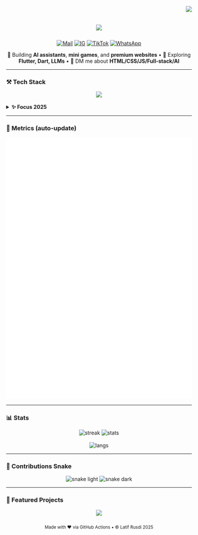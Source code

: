 <!--
  Profil README — Latif Rusdi (Larusdi)
  Style: clean, premium 2025, dark-mode friendly
-->

<img align="right" src="https://visitor-badge.laobi.icu/badge?page_id=Larusdi.Larusdi" />

<h1 align="center">
  <img src="https://readme-typing-svg.herokuapp.com/?font=Geist+Mono&size=30&center=true&vCenter=true&width=700&height=60&duration=3500&pause=600&lines=Hi,+I'm+Latif+Rusdi+👋;Full-Stack+Developer+%26+AI+Explorer;Let's+build+futuristic+experiences!">
</h1>

<p align="center">
  <a href="mailto:latifrusdi15@gmail.com"><img alt="Mail" src="https://img.shields.io/badge/Email-111?style=for-the-badge&logo=gmail&logoColor=white"></a>
  <a href="https://www.instagram.com/29_larusdi" target="_blank"><img alt="IG" src="https://img.shields.io/badge/Instagram-121212?style=for-the-badge&logo=instagram"></a>
  <a href="https://www.tiktok.com/@29_latif" target="_blank"><img alt="TikTok" src="https://img.shields.io/badge/TikTok-000?style=for-the-badge&logo=tiktok"></a>
  <a href="https://wa.me/6282389160273" target="_blank"><img alt="WhatsApp" src="https://img.shields.io/badge/WhatsApp-111?style=for-the-badge&logo=whatsapp&logoColor=25D366"></a>
</p>

<p align="center">
  🚀 Building <b>AI assistants</b>, <b>mini games</b>, and <b>premium websites</b> •
  🌱 Exploring <b>Flutter, Dart, LLMs</b> •
  💬 DM me about <b>HTML/CSS/JS/Full-stack/AI</b>
</p>

---

### ⚒️ Tech Stack
<p align="center">
  <img src="https://skillicons.dev/icons?i=html,css,js,ts,react,tailwind,bootstrap,vite,nodejs,express,python,firebase,mysql,git,github,vscode,figma,dart,flutter,linux&perline=10">
</p>

<details>
  <summary><b>✨ Focus 2025</b></summary>
  <br>
  • Modern UI (iOS-style, glassmorphism, micro-interactions)<br>
  • AI tooling (agents, RAG, chatbots, LangChain-like patterns)<br>
  • High-perf FE (Vite, React, Astro) & clean API design
</details>

---

### 🧠 Metrics (auto-update)
<p align="center">
  <img src="./metrics.svg" alt="GitHub Metrics" width="740">
</p>

---

### 📊 Stats
<p align="center">
  <img width="410" src="https://streak-stats.demolab.com?user=Larusdi&theme=react&hide_border=true" alt="streak"/>
  <img width="410" src="https://github-readme-stats.vercel.app/api?username=Larusdi&show_icons=true&theme=react&rank_icon=github&hide_border=true" alt="stats"/>
  <br/><br/>
  <img width="360" src="https://github-readme-stats.vercel.app/api/top-langs/?username=Larusdi&hide=html&langs_count=8&layout=compact&theme=react&hide_border=true" alt="langs"/>
</p>

---

### 🐍 Contributions Snake
<p align="center">
  <img src="https://raw.githubusercontent.com/Larusdi/Larusdi/output/snake.svg#gh-light-mode-only" alt="snake light"/>
  <img src="https://raw.githubusercontent.com/Larusdi/Larusdi/output/snake-dark.svg#gh-dark-mode-only" alt="snake dark"/>
</p>

---

### 🚀 Featured Projects
<p align="center">
  <a href="https://github.com/Larusdi/portfolio-latif">
    <img src="https://github-readme-stats.vercel.app/api/pin/?username=Larusdi&repo=portfolio-latif&theme=react&hide_border=true" />
  </a>
</p>

<p align="center"><sub>Made with ❤️ via GitHub Actions • © Latif Rusdi 2025</sub></p>

